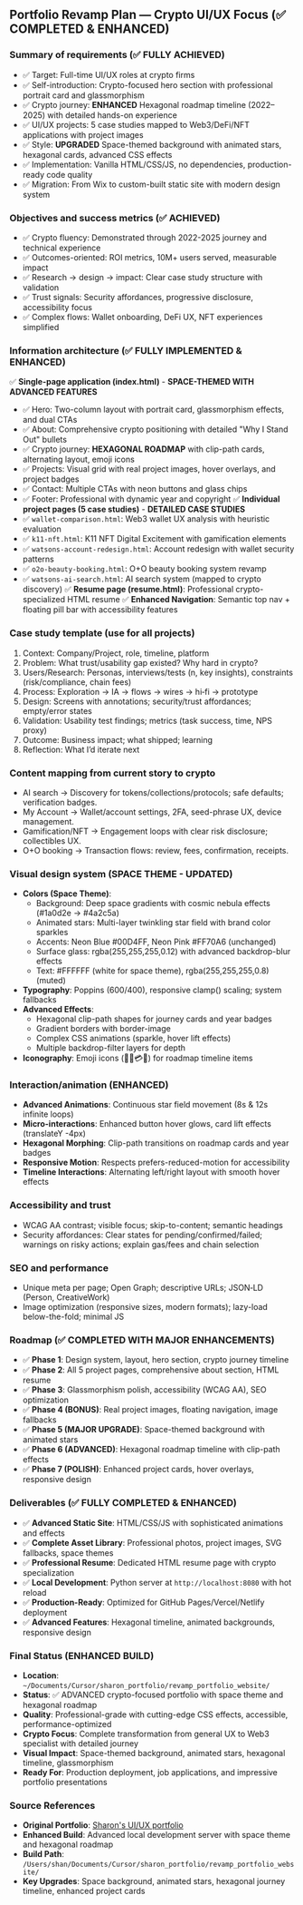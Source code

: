 ## Portfolio Revamp Plan — Crypto UI/UX Focus (✅ COMPLETED & ENHANCED)

### Summary of requirements (✅ FULLY ACHIEVED)
- ✅ Target: Full-time UI/UX roles at crypto firms
- ✅ Self-introduction: Crypto-focused hero section with professional portrait card and glassmorphism
- ✅ Crypto journey: **ENHANCED** Hexagonal roadmap timeline (2022–2025) with detailed hands-on experience
- ✅ UI/UX projects: 5 case studies mapped to Web3/DeFi/NFT applications with project images
- ✅ Style: **UPGRADED** Space-themed background with animated stars, hexagonal cards, advanced CSS effects
- ✅ Implementation: Vanilla HTML/CSS/JS, no dependencies, production-ready code quality
- ✅ Migration: From Wix to custom-built static site with modern design system

### Objectives and success metrics (✅ ACHIEVED)
- ✅ Crypto fluency: Demonstrated through 2022-2025 journey and technical experience
- ✅ Outcomes-oriented: ROI metrics, 10M+ users served, measurable impact
- ✅ Research → design → impact: Clear case study structure with validation
- ✅ Trust signals: Security affordances, progressive disclosure, accessibility focus
- ✅ Complex flows: Wallet onboarding, DeFi UX, NFT experiences simplified

### Information architecture (✅ FULLY IMPLEMENTED & ENHANCED)
✅ **Single-page application (index.html)** - **SPACE-THEMED WITH ADVANCED FEATURES**
  - ✅ Hero: Two-column layout with portrait card, glassmorphism effects, and dual CTAs
  - ✅ About: Comprehensive crypto positioning with detailed "Why I Stand Out" bullets
  - ✅ Crypto journey: **HEXAGONAL ROADMAP** with clip-path cards, alternating layout, emoji icons
  - ✅ Projects: Visual grid with real project images, hover overlays, and project badges
  - ✅ Contact: Multiple CTAs with neon buttons and glass chips
  - ✅ Footer: Professional with dynamic year and copyright
✅ **Individual project pages (5 case studies)** - **DETAILED CASE STUDIES**
  - ✅ `wallet-comparison.html`: Web3 wallet UX analysis with heuristic evaluation
  - ✅ `k11-nft.html`: K11 NFT Digital Excitement with gamification elements
  - ✅ `watsons-account-redesign.html`: Account redesign with wallet security patterns
  - ✅ `o2o-beauty-booking.html`: O+O beauty booking system revamp
  - ✅ `watsons-ai-search.html`: AI search system (mapped to crypto discovery)
✅ **Resume page (resume.html)**: Professional crypto-specialized HTML resume
✅ **Enhanced Navigation**: Semantic top nav + floating pill bar with accessibility features

### Case study template (use for all projects)
1) Context: Company/Project, role, timeline, platform
2) Problem: What trust/usability gap existed? Why hard in crypto?
3) Users/Research: Personas, interviews/tests (n, key insights), constraints (risk/compliance, chain fees)
4) Process: Exploration → IA → flows → wires → hi‑fi → prototype
5) Design: Screens with annotations; security/trust affordances; empty/error states
6) Validation: Usability test findings; metrics (task success, time, NPS proxy)
7) Outcome: Business impact; what shipped; learning
8) Reflection: What I’d iterate next

### Content mapping from current story to crypto
- AI search → Discovery for tokens/collections/protocols; safe defaults; verification badges.
- My Account → Wallet/account settings, 2FA, seed-phrase UX, device management.
- Gamification/NFT → Engagement loops with clear risk disclosure; collectibles UX.
- O+O booking → Transaction flows: review, fees, confirmation, receipts.

### Visual design system (SPACE THEME - UPDATED)
- **Colors (Space Theme)**:
  - Background: Deep space gradients with cosmic nebula effects (#1a0d2e → #4a2c5a)
  - Animated stars: Multi-layer twinkling star field with brand color sparkles
  - Accents: Neon Blue #00D4FF, Neon Pink #FF70A6 (unchanged)
  - Surface glass: rgba(255,255,255,0.12) with advanced backdrop-blur effects
  - Text: #FFFFFF (white for space theme), rgba(255,255,255,0.8) (muted)
- **Typography**: Poppins (600/400), responsive clamp() scaling; system fallbacks
- **Advanced Effects**: 
  - Hexagonal clip-path shapes for journey cards and year badges
  - Gradient borders with border-image
  - Complex CSS animations (sparkle, hover lift effects)
  - Multiple backdrop-filter layers for depth
- **Iconography**: Emoji icons (🎨🤖💳🚀) for roadmap timeline items

### Interaction/animation (ENHANCED)
- **Advanced Animations**: Continuous star field movement (8s & 12s infinite loops)
- **Micro-interactions**: Enhanced button hover glows, card lift effects (translateY -4px)
- **Hexagonal Morphing**: Clip-path transitions on roadmap cards and year badges
- **Responsive Motion**: Respects prefers-reduced-motion for accessibility
- **Timeline Interactions**: Alternating left/right layout with smooth hover effects

### Accessibility and trust
- WCAG AA contrast; visible focus; skip-to-content; semantic headings
- Security affordances: Clear states for pending/confirmed/failed; warnings on risky actions; explain gas/fees and chain selection

### SEO and performance
- Unique meta per page; Open Graph; descriptive URLs; JSON‑LD (Person, CreativeWork)
- Image optimization (responsive sizes, modern formats); lazy-load below-the-fold; minimal JS

### Roadmap (✅ COMPLETED WITH MAJOR ENHANCEMENTS)
- ✅ **Phase 1**: Design system, layout, hero section, crypto journey timeline
- ✅ **Phase 2**: All 5 project pages, comprehensive about section, HTML resume  
- ✅ **Phase 3**: Glassmorphism polish, accessibility (WCAG AA), SEO optimization
- ✅ **Phase 4 (BONUS)**: Real project images, floating navigation, image fallbacks
- ✅ **Phase 5 (MAJOR UPGRADE)**: Space-themed background with animated stars
- ✅ **Phase 6 (ADVANCED)**: Hexagonal roadmap timeline with clip-path effects
- ✅ **Phase 7 (POLISH)**: Enhanced project cards, hover overlays, responsive design

### Deliverables (✅ FULLY COMPLETED & ENHANCED)
- ✅ **Advanced Static Site**: HTML/CSS/JS with sophisticated animations and effects
- ✅ **Complete Asset Library**: Professional photos, project images, SVG fallbacks, space themes
- ✅ **Professional Resume**: Dedicated HTML resume page with crypto specialization
- ✅ **Local Development**: Python server at `http://localhost:8080` with hot reload
- ✅ **Production-Ready**: Optimized for GitHub Pages/Vercel/Netlify deployment
- ✅ **Advanced Features**: Hexagonal timeline, animated backgrounds, responsive design

### Final Status (ENHANCED BUILD)
- **Location**: `~/Documents/Cursor/sharon_portfolio/revamp_portfolio_website/`
- **Status**: ✅ ADVANCED crypto-focused portfolio with space theme and hexagonal roadmap
- **Quality**: Professional-grade with cutting-edge CSS effects, accessible, performance-optimized
- **Crypto Focus**: Complete transformation from general UX to Web3 specialist with detailed journey
- **Visual Impact**: Space-themed background, animated stars, hexagonal timeline, glassmorphism
- **Ready For**: Production deployment, job applications, and impressive portfolio presentations

### Source References
- **Original Portfolio**: [Sharon's UI/UX portfolio](https://shannms423.wixsite.com/uiuxportfolio)
- **Enhanced Build**: Advanced local development server with space theme and hexagonal roadmap
- **Build Path**: `/Users/shan/Documents/Cursor/sharon_portfolio/revamp_portfolio_website/`
- **Key Upgrades**: Space background, animated stars, hexagonal journey timeline, enhanced project cards
